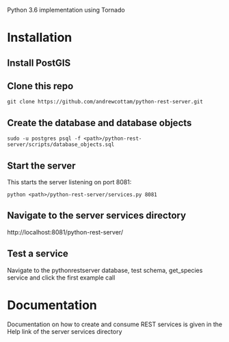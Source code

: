 Python 3.6 implementation using Tornado  
# Installation  
## Install PostGIS
## Clone this repo  
```
git clone https://github.com/andrewcottam/python-rest-server.git
```
## Create the database and database objects  
```
sudo -u postgres psql -f <path>/python-rest-server/scripts/database_objects.sql 
```
## Start the server
This starts the server listening on port 8081:  
```
python <path>/python-rest-server/services.py 8081  
```
## Navigate to the server services directory
http://localhost:8081/python-rest-server/
## Test a service
Navigate to the pythonrestserver database, test schema, get_species service and click the first example call

# Documentation
Documentation on how to create and consume REST services is given in the Help link of the server services directory
